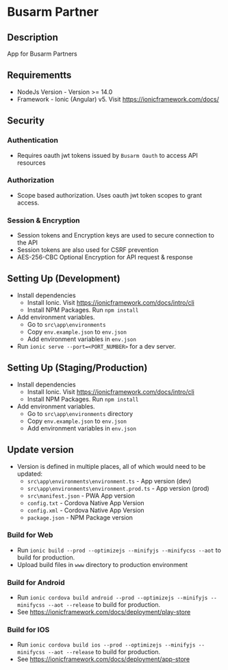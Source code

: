 # Busarm Partner

## Description

App for Busarm Partners

## Requirementts

- NodeJs Version - Version >= 14.0
- Framework - Ionic (Angular) v5. Visit https://ionicframework.com/docs/

## Security

### Authentication

- Requires oauth jwt tokens issued by `Busarm Oauth` to access API resources

### Authorization

- Scope based authorization. Uses oauth jwt token scopes to grant access.

### Session & Encryption

- Session tokens and Encryption keys are used to secure connection to the API
- Session tokens are also used for CSRF prevention
- AES-256-CBC Optional Encryption for API request & response

## Setting Up (Development)

- Install dependencies
  - Install Ionic. Visit https://ionicframework.com/docs/intro/cli
  - Install NPM Packages. Run `npm install`
- Add environment variables.
  - Go to `src\app\environments`
  - Copy `env.example.json` to `env.json`
  - Add environment variables in `env.json`
- Run `ionic serve --port=<PORT_NUMBER>` for a dev server.

## Setting Up (Staging/Production)

- Install dependencies
  - Install Ionic. Visit https://ionicframework.com/docs/intro/cli
  - Install NPM Packages. Run `npm install`
- Add environment variables.
  - Go to `src\app\environments` directory
  - Copy `env.example.json` to `env.json`
  - Add environment variables in `env.json`

## Update version

- Version is defined in multiple places, all of which would need to be updated:
  - `src\app\environments\environment.ts` - App version (dev)
  - `src\app\environments\environment.prod.ts` - App version (prod)
  - `src\manifest.json` - PWA App version
  - `config.txt` - Cordova Native App Version
  - `config.xml` - Cordova Native App Version
  - `package.json` - NPM Package version

### Build for Web

- Run `ionic build --prod --optimizejs --minifyjs --minifycss --aot` to build for production.
- Upload build files in `www` directory to production environment

### Build for Android

- Run `ionic cordova build android --prod --optimizejs --minifyjs --minifycss --aot --release` to build for production.
- See https://ionicframework.com/docs/deployment/play-store

### Build for IOS

- Run `ionic cordova build ios --prod --optimizejs --minifyjs --minifycss --aot --release` to build for production.
- See https://ionicframework.com/docs/deployment/app-store

